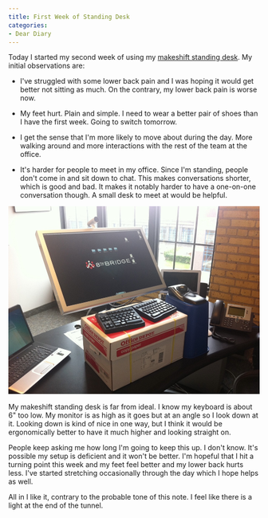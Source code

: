 ```yaml
---
title: First Week of Standing Desk
categories:
- Dear Diary
---
```


Today I started my second week of using my [makeshift standing desk](/thingelstad/standing-desk-trial). My initial observations are:



  * I've struggled with some lower back pain and I was hoping it would get better not sitting as much. On the contrary, my lower back pain is worse now.


  * My feet hurt. Plain and simple. I need to wear a better pair of shoes than I have the first week. Going to switch tomorrow.


  * I get the sense that I'm more likely to move about during the day. More walking around and more interactions with the rest of the team at the office.


  * It's harder for people to meet in my office. Since I'm standing, people don't come in and sit down to chat. This makes conversations shorter, which is good and bad. It makes it notably harder to have a one-on-one conversation though. A small desk to meet at would be helpful.

[![](/assets/posts/2011/first-week-of-standing-desk.jpg)](http://thingelstad.com/s/standing-desk-trial/photo13-3/img)

My makeshift standing desk is far from ideal. I know my keyboard is about 6" too low. My monitor is as high as it goes but at an angle so I look down at it. Looking down is kind of nice in one way, but I think it would be ergonomically better to have it much higher and looking straight on.

People keep asking me how long I'm going to keep this up. I don't know. It's possible my setup is deficient and it won't be better. I'm hopeful that I hit a turning point this week and my feet feel better and my lower back hurts less. I've started stretching occasionally through the day which I hope helps as well.

All in I like it, contrary to the probable tone of this note. I feel like there is a light at the end of the tunnel.
